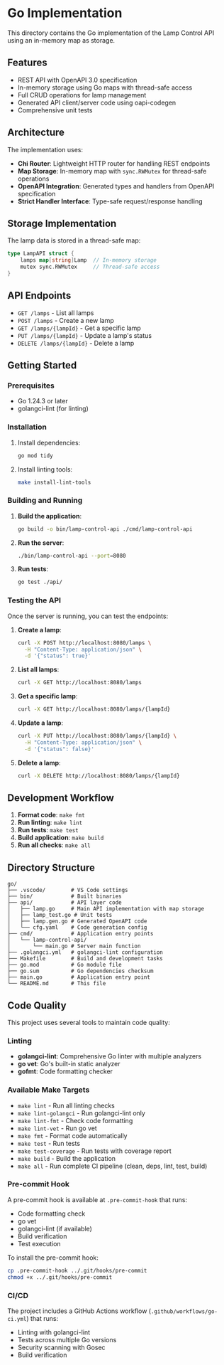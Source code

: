 # Go Implementation

This directory contains the Go implementation of the Lamp Control API using an in-memory map as storage.

## Features

- REST API with OpenAPI 3.0 specification
- In-memory storage using Go maps with thread-safe access
- Full CRUD operations for lamp management
- Generated API client/server code using oapi-codegen
- Comprehensive unit tests

## Architecture

The implementation uses:
- **Chi Router**: Lightweight HTTP router for handling REST endpoints
- **Map Storage**: In-memory map with `sync.RWMutex` for thread-safe operations
- **OpenAPI Integration**: Generated types and handlers from OpenAPI specification
- **Strict Handler Interface**: Type-safe request/response handling

## Storage Implementation

The lamp data is stored in a thread-safe map:
```go
type LampAPI struct {
    lamps map[string]Lamp  // In-memory storage
    mutex sync.RWMutex     // Thread-safe access
}
```

## API Endpoints

- `GET /lamps` - List all lamps
- `POST /lamps` - Create a new lamp  
- `GET /lamps/{lampId}` - Get a specific lamp
- `PUT /lamps/{lampId}` - Update a lamp's status
- `DELETE /lamps/{lampId}` - Delete a lamp

## Getting Started

### Prerequisites

- Go 1.24.3 or later
- golangci-lint (for linting)

### Installation

1. Install dependencies:
   ```bash
   go mod tidy
   ```

2. Install linting tools:
   ```bash
   make install-lint-tools
   ```

### Building and Running

1. **Build the application**:
   ```bash
   go build -o bin/lamp-control-api ./cmd/lamp-control-api
   ```

2. **Run the server**:
   ```bash
   ./bin/lamp-control-api --port=8080
   ```

3. **Run tests**:
   ```bash
   go test ./api/
   ```

### Testing the API

Once the server is running, you can test the endpoints:

1. **Create a lamp**:
   ```bash
   curl -X POST http://localhost:8080/lamps \
     -H "Content-Type: application/json" \
     -d '{"status": true}'
   ```

2. **List all lamps**:
   ```bash
   curl -X GET http://localhost:8080/lamps
   ```

3. **Get a specific lamp**:
   ```bash
   curl -X GET http://localhost:8080/lamps/{lampId}
   ```

4. **Update a lamp**:
   ```bash
   curl -X PUT http://localhost:8080/lamps/{lampId} \
     -H "Content-Type: application/json" \
     -d '{"status": false}'
   ```

5. **Delete a lamp**:
   ```bash
   curl -X DELETE http://localhost:8080/lamps/{lampId}
   ```

## Development Workflow

1. **Format code**: `make fmt`
2. **Run linting**: `make lint`
3. **Run tests**: `make test`
4. **Build application**: `make build`
5. **Run all checks**: `make all`

## Directory Structure

```
go/
├── .vscode/        # VS Code settings
├── bin/            # Built binaries
├── api/            # API layer code
│   ├── lamp.go     # Main API implementation with map storage
│   ├── lamp_test.go # Unit tests
│   ├── lamp.gen.go # Generated OpenAPI code
│   └── cfg.yaml    # Code generation config
├── cmd/            # Application entry points
│   └── lamp-control-api/
│       └── main.go # Server main function
├── .golangci.yml   # golangci-lint configuration
├── Makefile        # Build and development tasks
├── go.mod          # Go module file
├── go.sum          # Go dependencies checksum
├── main.go         # Application entry point
└── README.md       # This file
```

## Code Quality

This project uses several tools to maintain code quality:

### Linting
- **golangci-lint**: Comprehensive Go linter with multiple analyzers
- **go vet**: Go's built-in static analyzer
- **gofmt**: Code formatting checker

### Available Make Targets
- `make lint` - Run all linting checks
- `make lint-golangci` - Run golangci-lint only
- `make lint-fmt` - Check code formatting
- `make lint-vet` - Run go vet
- `make fmt` - Format code automatically
- `make test` - Run tests
- `make test-coverage` - Run tests with coverage report
- `make build` - Build the application
- `make all` - Run complete CI pipeline (clean, deps, lint, test, build)

### Pre-commit Hook
A pre-commit hook is available at `.pre-commit-hook` that runs:
- Code formatting check
- go vet
- golangci-lint (if available)
- Build verification
- Test execution

To install the pre-commit hook:
```bash
cp .pre-commit-hook ../.git/hooks/pre-commit
chmod +x ../.git/hooks/pre-commit
```

### CI/CD
The project includes a GitHub Actions workflow (`.github/workflows/go-ci.yml`) that runs:
- Linting with golangci-lint
- Tests across multiple Go versions
- Security scanning with Gosec
- Build verification
